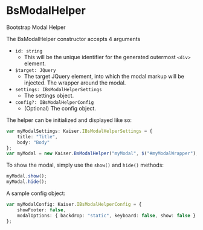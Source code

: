# BsModalHelper
Bootstrap Modal Helper

The BsModalHelper constructor accepts 4 arguments
  - `id: string`
    - This will be the unique identifier for the generated outermost `<div>` element. 
  - `$target: JQuery`
    - The target JQuery element, into which the modal markup will be injected. The wrapper around the modal.
  - `settings: IBsModalHelperSettings`
    - The settings object.
  - `config?: IBsModalHelperConfig`
    - (Optional) The config object.

The helper can be initialized and displayed like so:
```ts
var myModalSettings: Kaiser.IBsModalHelperSettings = {
    title: "Title",
    body: "Body"
};
var myModal = new Kaiser.BsModalHelper("myModal", $("#myModalWrapper"), myModalSettings);
```

To show the modal, simply use the `show()` and `hide()` methods:
```ts
myModal.show();
myModal.hide();
```

A sample config object:
```ts
var myModalConfig: Kaiser.IBsModalHelperConfig = {
    showFooter: false,
    modalOptions: { backdrop: "static", keyboard: false, show: false }
};
```
    
